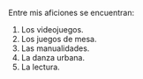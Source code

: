 Entre mis aficiones se encuentran:

1. Los videojuegos.
2. Los juegos de mesa.
3. Las manualidades.
4. La danza urbana.
5. La lectura.
